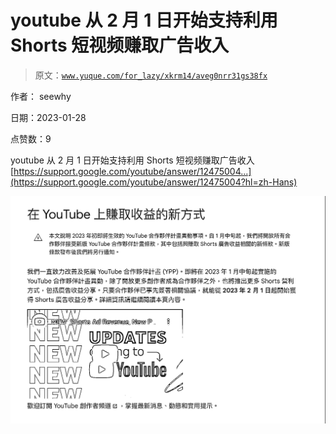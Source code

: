 # youtube 从 2 月 1 日开始支持利用 Shorts 短视频赚取广告收入

> 原文：[`www.yuque.com/for_lazy/xkrm14/aveg0nrr31gs38fx`](https://www.yuque.com/for_lazy/xkrm14/aveg0nrr31gs38fx)



作者： seewhy 

日期：2023-01-28 

点赞数：9 

youtube 从 2 月 1 日开始支持利用 Shorts 短视频赚取广告收入 [https://support.google.com/youtube/answer/12475004...](https://support.google.com/youtube/answer/12475004?hl=zh-Hans) 

![](img/b9f7c45dc475651f7ede9acb1c62fb40.png) 

